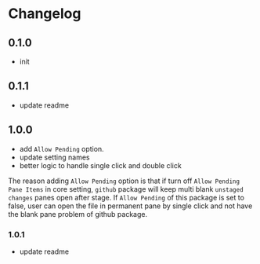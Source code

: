 # Changelog

## 0.1.0
- init

## 0.1.1
- update readme

## 1.0.0
- add `Allow Pending` option.
- update setting names
- better logic to handle single click and double click

The reason adding `Allow Pending` option is that if turn off `Allow Pending Pane Items` in core setting, `github` package will keep multi blank `unstaged changes` panes open after stage. If `Allow Pending` of this package is set to false, user can open the file in permanent pane by single click and not have the blank pane problem of github package.

### 1.0.1
- update readme
